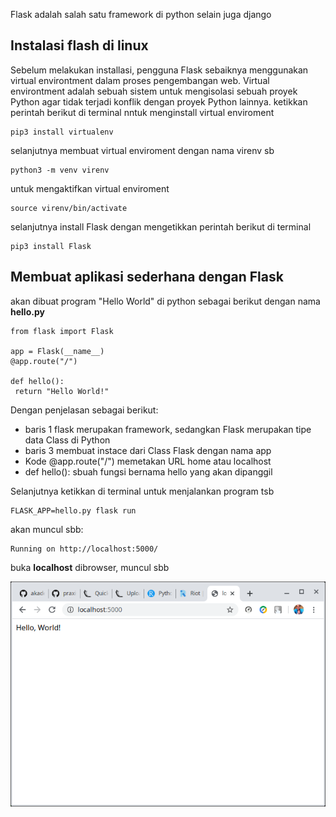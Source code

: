Flask adalah salah satu framework di python selain juga django

## Instalasi flash di linux
Sebelum melakukan installasi, pengguna 
Flask sebaiknya menggunakan virtual 
environtment dalam proses pengembangan web. 
Virtual environtment adalah sebuah sistem 
untuk mengisolasi sebuah proyek Python agar 
tidak terjadi konflik dengan proyek Python 
lainnya.
ketikkan perintah berikut di terminal nntuk menginstall virtual enviroment

```
pip3 install virtualenv
```
selanjutnya membuat virtual enviroment dengan nama virenv sb
```
python3 -m venv virenv
```
untuk mengaktifkan virtual enviroment
```
source virenv/bin/activate
```
selanjutnya install Flask dengan mengetikkan perintah berikut di terminal
```
pip3 install Flask
```

## Membuat aplikasi sederhana dengan Flask

akan dibuat program "Hello World" di python sebagai berikut dengan nama __hello.py__
```
from flask import Flask

app = Flask(__name__)
@app.route("/")

def hello():
 return "Hello World!"
```
Dengan penjelasan sebagai berikut:
* baris 1 flask merupakan framework, sedangkan Flask merupakan tipe data Class di Python
* baris 3 membuat instace dari Class Flask dengan nama app
* Kode @app.route("/") memetakan URL home atau localhost
* def hello(): sbuah fungsi bernama hello yang akan dipanggil


Selanjutnya ketikkan di terminal untuk menjalankan program tsb
```
FLASK_APP=hello.py flask run
```
akan muncul sbb:
```
Running on http://localhost:5000/
```
buka __localhost__ dibrowser, muncul sbb

![img](https://github.com/speedey58/GAMBAR/blob/master/DeepinScreenshot_dde-desktop_20200323134225.png?raw=true)
